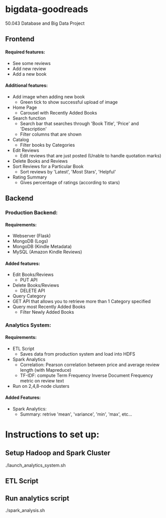 # bigdata-goodreads
50.043 Database and Big Data Project

## Frontend

#### Required features:
* See some reviews
* Add new review
* Add a new book

#### Additional features:
* Add image when adding new book
  * Green tick to show successful upload of image
* Home Page
  * Carousel with Recently Added Books
* Search function 
  * Search bar that searches through 'Book Title', 'Price' and 'Description'
  * Filter columns that are shown
* Catalog
  * Filter books by Categories
* Edit Reviews
   * Edit reviews that are just posted (Unable to handle quotation marks)
* Delete Books and Reviews
* Sort Reviews for a Particular Book
  * Sort reviews by 'Latest', 'Most Stars', 'Helpful'
* Rating Summary
  * Gives percentage of ratings (according to stars)


## Backend

### Production Backend:

#### Requirements:
* Webserver (Flask)
* MongoDB (Logs)
* MongoDB (Kindle Metadata)
* MySQL (Amazon Kindle Reviews)

#### Added features:
* Edit Books/Reviews
  * PUT API 
* Delete Books/Reviews
  * DELETE API
 * Query Category
 * GET API that allows you to retrieve more than 1 Category specified
* Query most Recently Added Books
  * Filter Newly Added Books
 
### Analytics System:

#### Requirements:
* ETL Script
  * Saves data from production system and load into HDFS
* Spark Analytics
  * Correlation: Pearson correlation between price and average review length (with Mapreduce)
  * TF-IDF: compute Term Frequency Inverse Document Frequency metric on review text
* Run on 2,4,8-node clusters

#### Added Features:
* Spark Analytics:
  * Summary: retrive 'mean', 'variance', 'min', 'max', etc... 
  
  
  
 
 
 
 
# Instructions to set up:

## Setup Hadoop and Spark Cluster
./launch_analytics_system.sh

## ETL Script 

## Run analytics script 
./spark_analysis.sh

  
  
